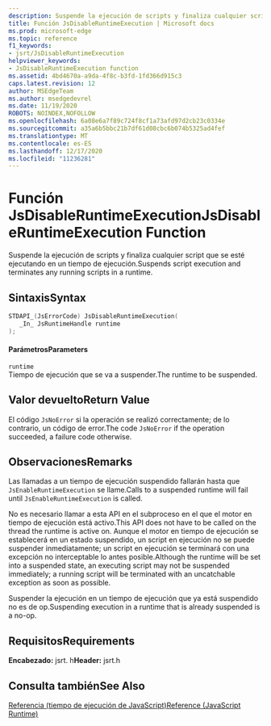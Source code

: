 ```yaml
---
description: Suspende la ejecución de scripts y finaliza cualquier script que se esté ejecutando en un tiempo de ejecución.
title: Función JsDisableRuntimeExecution | Microsoft docs
ms.prod: microsoft-edge
ms.topic: reference
f1_keywords:
- jsrt/JsDisableRuntimeExecution
helpviewer_keywords:
- JsDisableRuntimeExecution function
ms.assetid: 4bd4670a-a9da-4f8c-b3fd-1fd366d915c3
caps.latest.revision: 12
author: MSEdgeTeam
ms.author: msedgedevrel
ms.date: 11/19/2020
ROBOTS: NOINDEX,NOFOLLOW
ms.openlocfilehash: 6a08e6a7f89c724f8cf1a73afd97d2cb23c0334e
ms.sourcegitcommit: a35a6b5bbc21b7df61d08cbc6b074b5325ad4fef
ms.translationtype: MT
ms.contentlocale: es-ES
ms.lasthandoff: 12/17/2020
ms.locfileid: "11236281"
---
```

# <span data-ttu-id="2652c-103">Función JsDisableRuntimeExecution</span><span class="sxs-lookup"><span data-stu-id="2652c-103">JsDisableRuntimeExecution Function</span></span>

<span data-ttu-id="2652c-104">Suspende la ejecución de scripts y finaliza cualquier script que se esté ejecutando en un tiempo de ejecución.</span><span class="sxs-lookup"><span data-stu-id="2652c-104">Suspends script execution and terminates any running scripts in a runtime.</span></span>  
  
## <span data-ttu-id="2652c-105">Sintaxis</span><span class="sxs-lookup"><span data-stu-id="2652c-105">Syntax</span></span>  
  
```cpp  
STDAPI_(JsErrorCode) JsDisableRuntimeExecution(  
   _In_ JsRuntimeHandle runtime  
);  
```  
  
#### <span data-ttu-id="2652c-106">Parámetros</span><span class="sxs-lookup"><span data-stu-id="2652c-106">Parameters</span></span>  
 `runtime`  
 <span data-ttu-id="2652c-107">Tiempo de ejecución que se va a suspender.</span><span class="sxs-lookup"><span data-stu-id="2652c-107">The runtime to be suspended.</span></span>  
  
## <span data-ttu-id="2652c-108">Valor devuelto</span><span class="sxs-lookup"><span data-stu-id="2652c-108">Return Value</span></span>  
 <span data-ttu-id="2652c-109">El código `JsNoError` si la operación se realizó correctamente; de lo contrario, un código de error.</span><span class="sxs-lookup"><span data-stu-id="2652c-109">The code `JsNoError` if the operation succeeded, a failure code otherwise.</span></span>  
  
## <span data-ttu-id="2652c-110">Observaciones</span><span class="sxs-lookup"><span data-stu-id="2652c-110">Remarks</span></span>  
 <span data-ttu-id="2652c-111">Las llamadas a un tiempo de ejecución suspendido fallarán hasta que `JsEnableRuntimeExecution` se llame.</span><span class="sxs-lookup"><span data-stu-id="2652c-111">Calls to a suspended runtime will fail until `JsEnableRuntimeExecution` is called.</span></span>  
  
 <span data-ttu-id="2652c-112">No es necesario llamar a esta API en el subproceso en el que el motor en tiempo de ejecución está activo.</span><span class="sxs-lookup"><span data-stu-id="2652c-112">This API does not have to be called on the thread the runtime is active on.</span></span> <span data-ttu-id="2652c-113">Aunque el motor en tiempo de ejecución se establecerá en un estado suspendido, un script en ejecución no se puede suspender inmediatamente; un script en ejecución se terminará con una excepción no interceptable lo antes posible.</span><span class="sxs-lookup"><span data-stu-id="2652c-113">Although the runtime will be set into a suspended state, an executing script may not be suspended immediately; a running script will be terminated with an uncatchable exception as soon as possible.</span></span>  
  
 <span data-ttu-id="2652c-114">Suspender la ejecución en un tiempo de ejecución que ya está suspendido no es de op.</span><span class="sxs-lookup"><span data-stu-id="2652c-114">Suspending execution in a runtime that is already suspended is a no-op.</span></span>  
  
## <span data-ttu-id="2652c-115">Requisitos</span><span class="sxs-lookup"><span data-stu-id="2652c-115">Requirements</span></span>  
 <span data-ttu-id="2652c-116">**Encabezado:** jsrt. h</span><span class="sxs-lookup"><span data-stu-id="2652c-116">**Header:** jsrt.h</span></span>  
  
## <span data-ttu-id="2652c-117">Consulta también</span><span class="sxs-lookup"><span data-stu-id="2652c-117">See Also</span></span>  
 [<span data-ttu-id="2652c-118">Referencia (tiempo de ejecución de JavaScript)</span><span class="sxs-lookup"><span data-stu-id="2652c-118">Reference (JavaScript Runtime)</span></span>](../chakra-hosting/reference-javascript-runtime.md)
